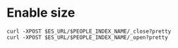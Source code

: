 #  Enable size

```
curl -XPOST $ES_URL/$PEOPLE_INDEX_NAME/_close?pretty
curl -XPOST $ES_URL/$PEOPLE_INDEX_NAME/_open?pretty
```
